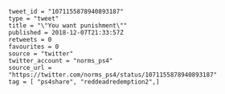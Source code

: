 ```
tweet_id = "1071155878940893187"
type = "tweet"
title = "\"You want punishment\""
published = 2018-12-07T21:33:57Z
retweets = 0
favourites = 0
source = "twitter"
twitter_account = "norms_ps4"
source_url = "https://twitter.com/norms_ps4/status/1071155878940893187"
tag = [ "ps4share", "reddeadredemption2",]
```

<p class='image'><img src='https://mnf.m17s.net/2018/12/07/Dt2Cl9oWkAAn5Lw.jpg' alt=''></p>

